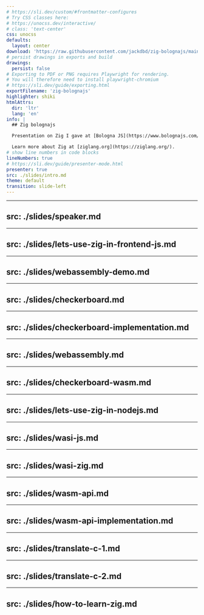 ```yaml
---
# https://sli.dev/custom/#frontmatter-configures
# Try CSS classes here:
# https://unocss.dev/interactive/
# class: 'text-center'
css: unocss
defaults:
  layout: center
download: 'https://raw.githubusercontent.com/jackdbd/zig-bolognajs/main/assets/zig-bolognajs.pdf'
# persist drawings in exports and build
drawings:
  persist: false
# Exporting to PDF or PNG requires Playwright for rendering.
# You will therefore need to install playwright-chromium
# https://sli.dev/guide/exporting.html
exportFilename: 'zig-bolognajs'
highlighter: shiki
htmlAttrs:
  dir: 'ltr'
  lang: 'en'
info: |
  ## Zig bolognajs

  Presentation on Zig I gave at [Bologna JS](https://www.bolognajs.com/).

  Learn more about Zig at [ziglang.org](https://ziglang.org/).
# show line numbers in code blocks
lineNumbers: true
# https://sli.dev/guide/presenter-mode.html
presenter: true
src: ./slides/intro.md
theme: default
transition: slide-left
---
```


---
src: ./slides/speaker.md
---

---
src: ./slides/lets-use-zig-in-frontend-js.md
---

---
src: ./slides/webassembly-demo.md
---

---
src: ./slides/checkerboard.md
---

---
src: ./slides/checkerboard-implementation.md
---

---
src: ./slides/webassembly.md
---

---
src: ./slides/checkerboard-wasm.md
---

---
src: ./slides/lets-use-zig-in-nodejs.md
---

---
src: ./slides/wasi-js.md
---

---
src: ./slides/wasi-zig.md
---

---
src: ./slides/wasm-api.md
---

---
src: ./slides/wasm-api-implementation.md
---

---
src: ./slides/translate-c-1.md
---

---
src: ./slides/translate-c-2.md
---

---
src: ./slides/how-to-learn-zig.md
---
